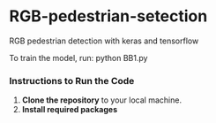# RGB-pedestrian-setection
RGB pedestrian detection with keras and tensorflow

To train the model, run:
python BB1.py

### Instructions to Run the Code
1. **Clone the repository** to your local machine.
2. **Install required packages** 
   
